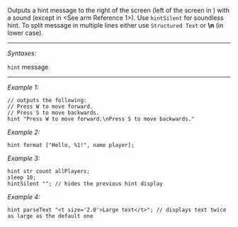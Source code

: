 Outputs a hint message to the right of the screen (left of the screen in <See o Reference p>) with a sound (except in <See arm Reference 1>). Use `hintSilent` for soundless hint. To split message in multiple lines either use `Structured Text` or **\n** (in lower case).


---
*Syntaxes:*

`hint` message

---
*Example 1:*

```sqf
// outputs the following:
// Press W to move forward.
// Press S to move backwards.
hint "Press W to move forward.\nPress S to move backwards."
```

*Example 2:*

```sqf
hint format ["Hello, %1!", name player];
```

*Example 3:*

```sqf
hint str count allPlayers;
sleep 10;
hintSilent ""; // hides the previous hint display
```

*Example 4:*

```sqf
hint parseText "<t size='2.0'>Large text</t>"; // displays text twice as large as the default one
```